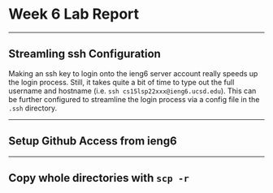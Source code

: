 # **Week 6 Lab Report**
___
## Streamling ssh Configuration

Making an ssh key to login onto the ieng6 server account really speeds up the login process. Still, it takes quite a bit of time to type out the full username and hostname (i.e. `ssh cs15lsp22xxx@ieng6.ucsd.edu`). This can be further configured to streamline the login process via a config file in the `.ssh` directory. 
___
## Setup Github Access from ieng6

___
## Copy whole directories with `scp -r`